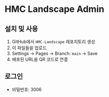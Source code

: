 # HMC Landscape Admin

## 설치 및 사용
1. GitHub에서 `HMC-Landscape` 레포지토리 생성
2. 이 파일들을 업로드
3. Settings → Pages → Branch: `main` → Save
4. 배포된 URL을 QR 코드로 연결

## 로그인
- 비밀번호: 3006
